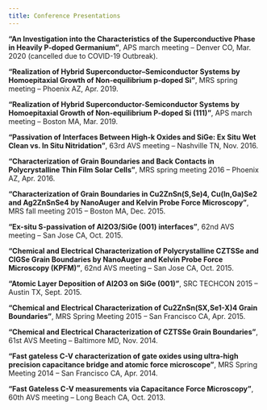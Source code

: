 ```yaml
---
title: Conference Presentations
---
```


**“An Investigation into the Characteristics of the Superconductive Phase in Heavily P-doped Germanium”**, APS march meeting – Denver CO, Mar. 2020 (cancelled due to COVID-19 Outbreak).
 
**“Realization of Hybrid Superconductor–Semiconductor Systems by Homoepitaxial Growth of Non-equilibrium p-doped Si”**, MRS spring meeting – Phoenix AZ, Apr. 2019.
 
**“Realization of Hybrid Superconductor-Semiconductor Systems by Homoepitaxial Growth of Non-equilibrium P-doped Si (111)”**, APS march meeting – Boston MA, Mar. 2019.
 
**“Passivation of Interfaces Between High-k Oxides and SiGe: Ex Situ Wet Clean vs. In Situ Nitridation”**,  63rd AVS meeting – Nashville TN, Nov. 2016.
 
**“Characterization of Grain Boundaries and Back Contacts in Polycrystalline Thin Film Solar Cells”**, MRS spring meeting 2016 – Phoenix AZ, Apr. 2016.
 
**“Characterization of Grain Boundaries in Cu2ZnSn(S,Se)4, Cu(In,Ga)Se2 and Ag2ZnSnSe4 by NanoAuger and Kelvin Probe Force Microscopy”**,  MRS fall meeting 2015 – Boston MA, Dec. 2015.
 
**“Ex-situ S-passivation of Al2O3/SiGe (001) interfaces”**, 62nd AVS meeting – San Jose CA, Oct. 2015.
 
**“Chemical and Electrical Characterization of Polycrystalline CZTSSe and CIGSe Grain Boundaries by NanoAuger and Kelvin Probe Force Microscopy (KPFM)”**, 62nd AVS meeting – San Jose CA, Oct. 2015.
 
**“Atomic Layer Deposition of Al2O3 on SiGe (001)”**, SRC TECHCON 2015 – Austin TX, Sept. 2015.
 
**“Chemical and Electrical Characterization of Cu2ZnSn(SX,Se1-X)4 Grain Boundaries”**, MRS Spring Meeting 2015 – San Francisco CA, Apr. 2015.
 
**“Chemical and Electrical Characterization of CZTSSe Grain Boundaries”**, 61st AVS Meeting – Baltimore MD, Nov. 2014.
 
**“Fast gateless C-V characterization of gate oxides using ultra-high precision capacitance bridge and atomic force microscope”**, MRS Spring Meeting 2014 – San Francisco CA, Apr. 2014.
 
**“Fast Gateless C-V measurements via Capacitance Force Microscopy”**, 60th AVS meeting – Long Beach CA, Oct. 2013.
